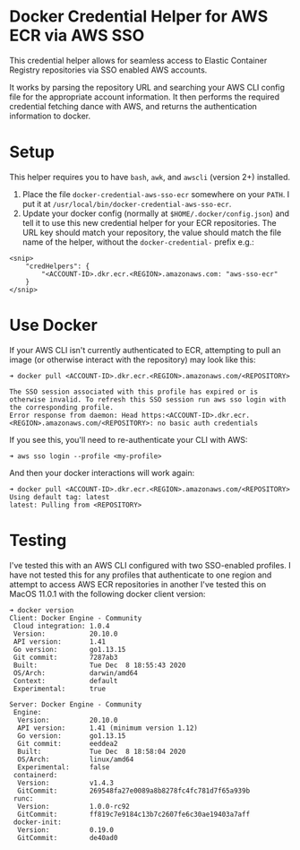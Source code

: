 # Docker Credential Helper for AWS ECR via AWS SSO

This credential helper allows for seamless access to Elastic Container Registry repositories via SSO enabled AWS accounts.

It works by parsing the repository URL and searching your AWS CLI config file for the appropriate account information. It then performs
the required credential fetching dance with AWS, and returns the authentication information to docker.

# Setup
This helper requires you to have `bash`, `awk`, and `awscli` (version 2+) installed.

1) Place the file `docker-credential-aws-sso-ecr` somewhere on your `PATH`. I put it at `/usr/local/bin/docker-credential-aws-sso-ecr`.
2) Update your docker config (normally at `$HOME/.docker/config.json`) and tell it to use this new credential helper for your ECR repositories.
The URL key should match your repository, the value should match the file name of the helper, without the `docker-credential-` prefix
e.g.: 
```
<snip>
    "credHelpers": {
        "<ACCOUNT-ID>.dkr.ecr.<REGION>.amazonaws.com: "aws-sso-ecr"
    }
</snip>
```

# Use Docker
If your AWS CLI isn't currently authenticated to ECR, attempting to pull an image (or otherwise interact with the repository) may look like this:

```
➜ docker pull <ACCOUNT-ID>.dkr.ecr.<REGION>.amazonaws.com/<REPOSITORY>

The SSO session associated with this profile has expired or is otherwise invalid. To refresh this SSO session run aws sso login with the corresponding profile.
Error response from daemon: Head https:<ACCOUNT-ID>.dkr.ecr.<REGION>.amazonaws.com/<REPOSITORY>: no basic auth credentials
```

If you see this, you'll need to re-authenticate your CLI with AWS:

```
➜ aws sso login --profile <my-profile>
```

And then your docker interactions will work again:
```
➜ docker pull <ACCOUNT-ID>.dkr.ecr.<REGION>.amazonaws.com/<REPOSITORY>
Using default tag: latest
latest: Pulling from <REPOSITORY>
```


# Testing
I've tested this with an AWS CLI configured with two SSO-enabled profiles.
I have not tested this for any profiles that authenticate to one region and attempt to access AWS ECR repositories in another
I've tested this on MacOS 11.0.1 with the following docker client version:
```
➜ docker version
Client: Docker Engine - Community
 Cloud integration: 1.0.4
 Version:           20.10.0
 API version:       1.41
 Go version:        go1.13.15
 Git commit:        7287ab3
 Built:             Tue Dec  8 18:55:43 2020
 OS/Arch:           darwin/amd64
 Context:           default
 Experimental:      true

Server: Docker Engine - Community
 Engine:
  Version:          20.10.0
  API version:      1.41 (minimum version 1.12)
  Go version:       go1.13.15
  Git commit:       eeddea2
  Built:            Tue Dec  8 18:58:04 2020
  OS/Arch:          linux/amd64
  Experimental:     false
 containerd:
  Version:          v1.4.3
  GitCommit:        269548fa27e0089a8b8278fc4fc781d7f65a939b
 runc:
  Version:          1.0.0-rc92
  GitCommit:        ff819c7e9184c13b7c2607fe6c30ae19403a7aff
 docker-init:
  Version:          0.19.0
  GitCommit:        de40ad0
```
